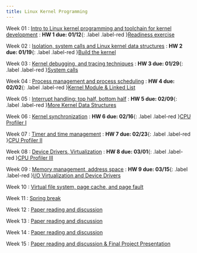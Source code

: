 ```yaml
---
title: Linux Kernel Programming
---
```


Week 01
: [Intro to Linux kernel programming and toolchain for kernel development](#)
  : **HW 1 due: 01/12**{: .label .label-red }[Readiness exercise](#)

Week 02
: [Isolation, system calls and Linux kernel data structures](#)
  : **HW 2 due: 01/19**{: .label .label-red }[Build the kernel](#)

Week 03
: [Kernel debugging, and tracing techniques](#)
  : **HW 3 due: 01/29**{: .label .label-red }[System calls](#)

Week 04
: [Process management and process scheduling](#)
  : **HW 4 due: 02/02**{: .label .label-red }[Kernel Module & Linked List](#)

Week 05
: [Interrupt handling: top half, bottom half](#)
  : **HW 5 due: 02/09**{: .label .label-red }[More Kernel Data Structures](#)

Week 06
: [Kernel synchronization](#)
  : **HW 6 due: 02/16**{: .label .label-red }[CPU Profiler I](#)

Week 07
: [Timer and time management](#)
  : **HW 7 due: 02/23**{: .label .label-red }[CPU Profiler II](#)

Week 08
: [Device Drivers, Virtualization](#)
  : **HW 8 due: 03/01**{: .label .label-red }[CPU Profiler III](#)

Week 09
: [Memory management, address space](#)
  : **HW 9 due: 03/15**{: .label .label-red }[I/O Virtualization and Device Drivers](#)

Week 10
: [Virtual file system, page cache, and page fault](#)

Week 11
: [Spring break](#)

Week 12
: [Paper reading and discussion](#)

Week 13
: [Paper reading and discussion](#)

Week 14
: [Paper reading and discussion](#)

Week 15
: [Paper reading and discussion & Final Project Presentation](#)
